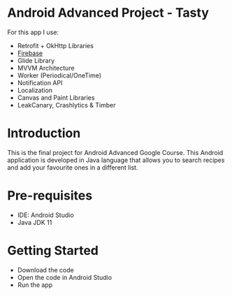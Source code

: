 # Android Advanced Project - Tasty

For this app I use:
- Retrofit + OkHttp Libraries
- [Firebase](https://tasty-69676-default-rtdb.firebaseio.com/recipes.json)
- Glide Library
- MVVM Architecture
- Worker (Periodical/OneTime)
- Notification API
- Localization
- Canvas and Paint Libraries
- LeakCanary, Crashlytics & Timber

# Introduction
This is the final project for Android Advanced Google Course. 
This Android application is developed in Java language that allows you to search recipes and add your favourite ones in a different list.

# Pre-requisites
- IDE: Android Studio
- Java JDK 11

# Getting Started
- Download the code
- Open the code in Android Studio
- Run the app
